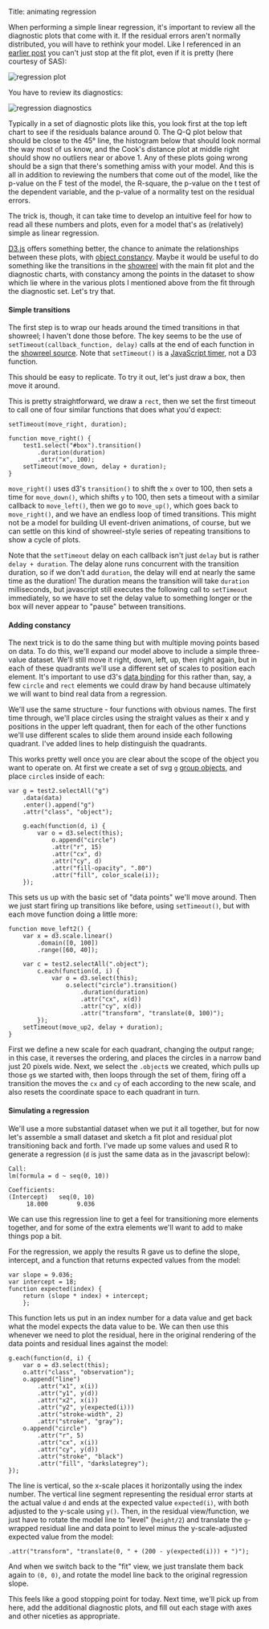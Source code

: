 Title:      animating regression

When performing a simple linear regression, it's important to review
all the diagnostic plots that come with it. If the residual errors
aren't normally distributed, you will have to rethink your model.
Like I referenced in an [earlier
post](http://data.onebiglibrary.net/2014/08/12/things-to-know-about-data-science/)
you can't just stop at the fit plot, even if it is pretty (here
courtesy of SAS):

![regression plot]({filename}images/20140812-things/b3-simple-regression-plot.png)

You have to review its diagnostics:

![regression diagnostics]({filename}images/20140812-things/b3-simple-regression-diag.png)

Typically in a set of diagnostic plots like this, you look first
at the top left chart to see if the residuals balance around 0. The
Q-Q plot below that should be close to the 45&deg; line, the histogram
below that should look normal the way most of us know, and the
Cook's distance plot at middle right should show no outliers near
or above 1. Any of these plots going wrong should be a sign that
there's something amiss with your model. And this is all in addition
to reviewing the numbers that come out of the model, like the p-value
on the F test of the model, the R-square, the p-value on the t test
of the dependent variable, and the p-value of a normality test on
the residual errors.

The trick is, though, it can take time to develop an intuitive feel
for how to read all these numbers and plots, even for a model that's
as (relatively) simple as linear regression.

[D3.js](http://d3js.org/) offers something better, the chance to
animate the relationships between these plots, with [object
constancy](http://bost.ocks.org/mike/constancy/). Maybe it would
be useful to do something like the transitions in the
[showreel](http://bost.ocks.org/mike/constancy/) with the main fit
plot and the diagnostic charts, with constancy among the points in
the dataset to show which lie where in the various plots I mentioned
above from the fit through the diagnostic set. Let's try that.


#### Simple transitions

The first step is to wrap our heads around the timed transitions
in that showreel; I haven't done those before. The key seems to be
the use of `setTimeout(callback_function, delay)` calls at the end
of each function in the [showreel
source](http://bl.ocks.org/mbostock/1256572).  Note that `setTimeout()`
is a [JavaScript timer](http://ejohn.org/blog/how-javascript-timers-work/),
not a D3 function. 

This should be easy to replicate. To try it out, let's just draw a
box, then move it around.

<div id='test1'></div>
<script>
var width = 200;
var height = 200;
var duration = 1000;
var delay = 1000;

var test1 = d3.select("#test1").append("svg")
    .attr("width", width)
    .attr("height", height);

var box = test1.append("rect")
    .attr("id", "box")
    .attr("x", 0)
    .attr("y", 0)
    .attr("width", 100)
    .attr("height", 100)
    .attr("fill", "darkolivegreen");

setTimeout(move_right, duration);

function move_right() {
    test1.select("#box").transition()
        .duration(duration)
        .attr("x", 100);
    setTimeout(move_down, delay + duration);
}

function move_down() {
    test1.select("#box").transition()
        .duration(duration)
        .attr("y", 100);
    setTimeout(move_left, delay + duration);
}

function move_left() {
    test1.select("#box").transition()
        .duration(duration)
        .attr("x", 0);
    setTimeout(move_up, delay + duration);
}

function move_up() {
    test1.select("#box").transition()
        .duration(duration)
        .attr("y", 0);
    setTimeout(move_right, delay + duration);
}

</script>

This is pretty straightforward, we draw a `rect`, then we set the
first timeout to call one of four similar functions that does what
you'd expect:

    setTimeout(move_right, duration);

    function move_right() {
        test1.select("#box").transition()
            .duration(duration)
            .attr("x", 100);
        setTimeout(move_down, delay + duration);
    }

`move_right()` uses d3's `transition()` to shift the `x` over to
100, then sets a time for `move_down()`, which shifts `y` to 100,
then sets a timeout with a similar callback to `move_left()`, then
we go to `move_up()`, which goes back to `move_right()`, and we
have an endless loop of timed transitions.  This might not be a
model for building UI event-driven animations, of course, but we
can settle on this kind of showreel-style series of repeating
transitions to show a cycle of plots.

Note that the `setTimeout` delay on each callback isn't just `delay`
but is rather `delay + duration`. The delay alone runs concurrent
with the transition duration, so if we don't add `duration`, the
delay will end at nearly the same time as the duration! The duration
means the transition will take `duration` milliseconds, but javascript
still executes the following call to `setTimeout` immediately, so
we have to set the delay value to something longer or the box will
never appear to "pause" between transitions.


#### Adding constancy

The next trick is to do the same thing but with multiple moving
points based on data. To do this, we'll expand our model above to
include a simple three-value dataset. We'll still move it right,
down, left, up, then right again, but in each of these quadrants
we'll use a different set of scales to position each element. It's
important to use d3's [data
binding](http://alignedleft.com/tutorials/d3/binding-data) for this
rather than, say, a few `circle` and `rect` elements we could draw
by hand because ultimately we will want to bind real data from a
regression.

We'll use the same structure - four functions with obvious names.
The first time through, we'll place circles using the straight
values as their x and y positions in the upper left quadrant, then
for each of the other functions we'll use different scales to slide
them around inside each following quadrant. I've added lines to 
help distinguish the quadrants.

<div id='test2'></div>
<script>
var width = 200;
var height = 200;
var duration = 1000;
var delay = 1000;

var data = [15, 38, 67, 85];

var test2 = d3.select("#test2").append("svg")
    .attr("width", width)
    .attr("height", height);

var color_scale = d3.scale.ordinal()
    .domain([0, 3])
    .range(["darkgoldenrod", "firebrick", "navajowhite", "slategrey"]);

test2.append("line")
    .attr("x1", 100)
    .attr("y1", 0)
    .attr("x2", 100)
    .attr("y2", 200)
    .attr("stroke", "#bbb");

test2.append("line")
    .attr("x1", 0)
    .attr("y1", 100)
    .attr("x2", 200)
    .attr("y2", 100)
    .attr("stroke", "#bbb");

var g = test2.selectAll("g")
    .data(data)
    .enter().append("g")
        .attr("class", "object");

g.each(function(d, i) {
    var o = d3.select(this);
    o.append("circle")
        .attr("r", 15)
        .attr("cx", d)
        .attr("cy", d)
        .attr("fill-opacity", ".80")
        .attr("fill", color_scale(i));
});

setTimeout(move_right2, duration);

function move_right2() {
    var x = d3.scale.linear()
        .domain([0, 100])
        .range([70, 30]);

    var c = test2.selectAll(".object");
    c.each(function(d, i) {
        var o = d3.select(this);
        o.select("circle").transition()
            .duration(duration)
            .attr("cx", x(d))
            .attr("cy", x(d))
            .attr("transform", "translate(100, 0)");
    });

    setTimeout(move_down2, delay + duration);
}

function move_down2() {
    var x = d3.scale.linear()
        .domain([0, 100])
        .range([10, 90]);

    var c = test2.selectAll(".object");
    c.each(function(d, i) {
        var o = d3.select(this);
        o.select("circle").transition()
            .duration(duration)
            .attr("cx", x(d))
            .attr("cy", x(d))
            .attr("transform", "translate(100, 100)");
    });
    setTimeout(move_left2, delay + duration);
}

function move_left2() {
    var x = d3.scale.linear()
        .domain([0, 100])
        .range([60, 40]);

    var c = test2.selectAll(".object");
    c.each(function(d, i) {
        var o = d3.select(this);
        o.select("circle").transition()
            .duration(duration)
            .attr("cx", x(d))
            .attr("cy", x(d))
            .attr("transform", "translate(0, 100)");
    });
    setTimeout(move_up2, delay + duration);
}

function move_up2() {
    var x = d3.scale.linear()
        .domain([0, 100])
        .range([0, 100]);

    var c = test2.selectAll(".object");
    c.each(function(d, i) {
        var o = d3.select(this);
        o.select("circle").transition()
            .duration(duration)
            .attr("cx", x(d))
            .attr("cy", x(d))
            .attr("transform", "translate(0, 0)");
    });
    setTimeout(move_right2, delay + duration);
}

</script>

This works pretty well once you are clear about the scope of the
object you want to operate on. At first we create a set of svg `g`
[group
objects](https://developer.mozilla.org/en-US/docs/Web/SVG/Element/g), and
place `circle`s inside of each:

    var g = test2.selectAll("g")
        .data(data)
        .enter().append("g")
        .attr("class", "object");

        g.each(function(d, i) {
            var o = d3.select(this);
                o.append("circle")
                .attr("r", 15)
                .attr("cx", d)
                .attr("cy", d)
                .attr("fill-opacity", ".80")
                .attr("fill", color_scale(i));
        });

This sets us up with the basic set of "data points" we'll move around.
Then we just start firing up transitions like before, using 
`setTimeout()`, but with each move function doing a little more:

    function move_left2() {
        var x = d3.scale.linear()
            .domain([0, 100])
            .range([60, 40]);

        var c = test2.selectAll(".object");
            c.each(function(d, i) {
                var o = d3.select(this);
                    o.select("circle").transition()
                        .duration(duration)
                        .attr("cx", x(d))
                        .attr("cy", x(d))
                        .attr("transform", "translate(0, 100)");
            });
        setTimeout(move_up2, delay + duration);
    }

First we define a new scale for each quadrant, changing the output
range; in this case, it reverses the ordering, and places the circles
in a narrow band just 20 pixels wide. Next, we select the `.object`s
we created, which pulls up those `g`s we started with, then loops
through the set of them, firing off a transition the moves the `cx`
and `cy` of each according to the new scale, and also resets the
coordinate space to each quadrant in turn.


#### Simulating a regression

We'll use a more substantial dataset when we put it all together,
but for now let's assemble a small dataset and sketch a fit plot
and residual plot transitioning back and forth. I've made up some
values and used R to generate a regression (`d` is just the same
data as in the javascript below):

    Call:
    lm(formula = d ~ seq(0, 10))

    Coefficients:
    (Intercept)   seq(0, 10)  
         18.000        9.036

We can use this regression line to get a feel for transitioning
more elements together, and for some of the extra elements we'll
want to add to make things pop a bit.

<div id='sim'></div>
<script>
var width = 400;
var height = 400;
var duration = 1000;
var delay = 1000;

var data = [15, 22, 34, 53, 48, 60, 95, 79, 88, 109, 92];

var slope = 9.036;
var intercept = 18;
function expected(index) {
    return (slope * index) + intercept;
};

var sim = d3.select("#sim").append("svg")
    .attr("width", width)
    .attr("height", height);

var padding = 20;

var x = d3.scale.linear()
    .domain([0, data.length])
    .range([padding, width - padding]);
var y = d3.scale.linear()
    .domain([d3.min(data), d3.max(data)])
    .range([height - padding, padding]);

var g = sim.selectAll("g")
    .data(data)
    .enter().append("g")
        .attr("class", "object");

sim.append("line")
    .attr("id", "line")
    .attr("x1", x(0))
    .attr("y1", y(intercept))
    .attr("x2", x(11))
    .attr("y2", y(expected(11)))
    .attr("stroke-width", 2)
    .attr("stroke", "steelblue");

g.each(function(d, i) {
    var o = d3.select(this);
    o.attr("class", "observation");
    o.append("line")
        .attr("x1", x(i))
        .attr("y1", y(d))
        .attr("x2", x(i))
        .attr("y2", y(expected(i)))
        .attr("stroke-width", 2)
        .attr("stroke", "gray");
    o.append("circle")
        .attr("r", 5)
        .attr("cx", x(i))
        .attr("cy", y(d))
        .attr("stroke", "black")
        .attr("fill", "darkslategrey");
});


setTimeout(residual, delay);

function fit() {
    line = sim.select("#line").transition()
        .duration(duration)
        .attr("y1", y(intercept))
        .attr("y2", y(expected(11)));

    var c = sim.selectAll(".observation");
    c.each(function(d, i) {
        var o = d3.select(this);
        o.transition()
            .duration(duration)
            .attr("transform", "translate(0, 0)");
    });

    setTimeout(residual, delay + duration);
};

function residual() {
    line = sim.select("#line").transition()
        .duration(duration)
        .attr("y1", height/2)
        .attr("y2", height/2);

    var c = sim.selectAll(".observation");
    c.each(function(d, i) {
        var o = d3.select(this);
        o.transition()
            .duration(duration)
            .attr("transform", "translate(0, " + (200 - y(expected(i))) + ")");
    });

    setTimeout(fit, delay + duration);
};
</script>

For the regression, we apply the results R gave us to define the
slope, intercept, and a function that returns expected values from
the model:

    var slope = 9.036;
    var intercept = 18;
    function expected(index) {
        return (slope * index) + intercept;
        };

This function lets us put in an index number for a data value and
get back what the model expects the data value to be. We can then
use this whenever we need to plot the residual, here in the original
rendering of the data points and residual lines against the model:

    g.each(function(d, i) {
        var o = d3.select(this);
        o.attr("class", "observation");
        o.append("line")
            .attr("x1", x(i))
            .attr("y1", y(d))
            .attr("x2", x(i))
            .attr("y2", y(expected(i)))
            .attr("stroke-width", 2)
            .attr("stroke", "gray");
        o.append("circle")
            .attr("r", 5)
            .attr("cx", x(i))
            .attr("cy", y(d))
            .attr("stroke", "black")
            .attr("fill", "darkslategrey");
    });

The line is vertical, so the x-scale places it horizontally using
the index number. The vertical line segment representing the residual
error starts at the actual value `d` and ends at the expected value
`expected(i)`, with both adjusted to the y-scale using `y()`. Then,
in the residual view/function, we just have to rotate the model
line to "level" (`height/2`) and translate the `g`-wrapped residual
line and data point to level minus the y-scale-adjusted expected
value from the model:

    .attr("transform", "translate(0, " + (200 - y(expected(i))) + ")");

And when we switch back to the "fit" view, we just translate them
back again to `(0, 0)`, and rotate the model line back to the
original regression slope.

This feels like a good stopping point for today. Next time, we'll
pick up from here, add the additional diagnostic plots, and fill
out each stage with axes and other niceties as appropriate.
